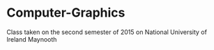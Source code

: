 # Computer-Graphics
Class taken on the second semester of 2015 on National University of Ireland Maynooth
